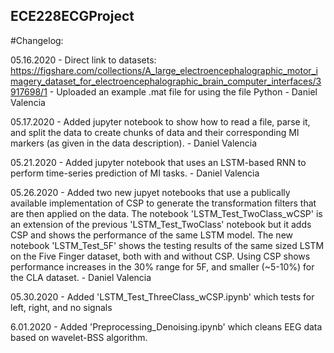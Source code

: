 ## ECE228ECGProject

#Changelog:

05.16.2020 - Direct link to datasets: https://figshare.com/collections/A_large_electroencephalographic_motor_imagery_dataset_for_electroencephalographic_brain_computer_interfaces/3917698/1 - Uploaded an example .mat file for using the file Python - Daniel Valencia

05.17.2020 - Added jupyter notebook to show how to read a file, parse it, and split the data to create chunks of data and their corresponding MI markers (as given in the data description). - Daniel Valencia

05.21.2020 - Added jupyter notebook that uses an LSTM-based RNN to perform time-series prediction of MI tasks. - Daniel Valencia

05.26.2020 - Added two new jupyet notebooks that use a publically available implementation of CSP to generate the transformation filters that are then applied on the data. The notebook 'LSTM_Test_TwoClass_wCSP' is an extension of the previous 'LSTM_Test_TwoClass' notebook but it adds CSP and shows the performance of the same LSTM model. The new notebook 'LSTM_Test_5F' shows the testing results of the same sized LSTM on the Five Finger dataset, both with and without CSP. Using CSP shows performance increases in the 30% range for 5F, and smaller (~5-10%) for the CLA dataset. - Daniel Valencia

05.30.2020 - Added 'LSTM_Test_ThreeClass_wCSP.ipynb' which tests for left, right, and no signals

6.01.2020  - Added 'Preprocessing_Denoising.ipynb' which cleans EEG data based on wavelet-BSS algorithm.
